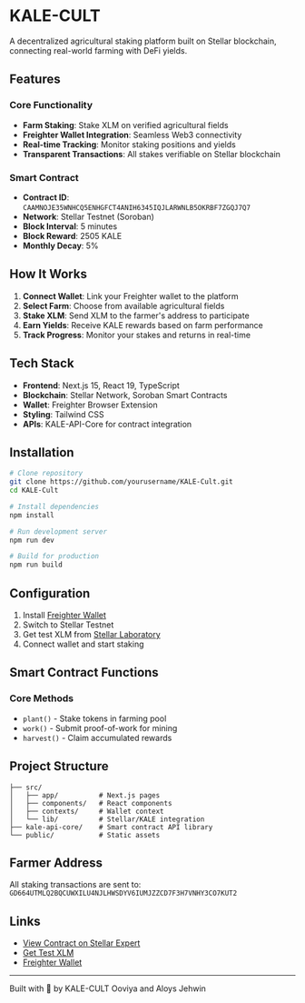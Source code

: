 # KALE-CULT 

A decentralized agricultural staking platform built on Stellar blockchain, connecting real-world farming with DeFi yields.

## Features

### Core Functionality
- **Farm Staking**: Stake XLM on verified agricultural fields
- **Freighter Wallet Integration**: Seamless Web3 connectivity
- **Real-time Tracking**: Monitor staking positions and yields
- **Transparent Transactions**: All stakes verifiable on Stellar blockchain

### Smart Contract
- **Contract ID**: `CAAMNOJE35WNHCQ5ENHGFCT4ANIH6345IQJLARWNLB5OKRBF7ZGQJ7Q7`
- **Network**: Stellar Testnet (Soroban)
- **Block Interval**: 5 minutes
- **Block Reward**: 2505 KALE
- **Monthly Decay**: 5%

## How It Works

1. **Connect Wallet**: Link your Freighter wallet to the platform
2. **Select Farm**: Choose from available agricultural fields
3. **Stake XLM**: Send XLM to the farmer's address to participate
4. **Earn Yields**: Receive KALE rewards based on farm performance
5. **Track Progress**: Monitor your stakes and returns in real-time

## Tech Stack

- **Frontend**: Next.js 15, React 19, TypeScript
- **Blockchain**: Stellar Network, Soroban Smart Contracts
- **Wallet**: Freighter Browser Extension
- **Styling**: Tailwind CSS
- **APIs**: KALE-API-Core for contract integration

## Installation

```bash
# Clone repository
git clone https://github.com/yourusername/KALE-Cult.git
cd KALE-Cult

# Install dependencies
npm install

# Run development server
npm run dev

# Build for production
npm run build
```

## Configuration

1. Install [Freighter Wallet](https://www.freighter.app/)
2. Switch to Stellar Testnet
3. Get test XLM from [Stellar Laboratory](https://laboratory.stellar.org/#account-creator?network=test)
4. Connect wallet and start staking

## Smart Contract Functions

### Core Methods
- `plant()` - Stake tokens in farming pool
- `work()` - Submit proof-of-work for mining
- `harvest()` - Claim accumulated rewards

## Project Structure

```
├── src/
│   ├── app/          # Next.js pages
│   ├── components/   # React components
│   ├── contexts/     # Wallet context
│   └── lib/          # Stellar/KALE integration
├── kale-api-core/    # Smart contract API library
└── public/           # Static assets
```

## Farmer Address
All staking transactions are sent to:
`GD664UTMLQ2BQCUWXILU4NJLHWSDYV6IUMJZZCD7F3H7VNHY3CO7KUT2`

## Links

- [View Contract on Stellar Expert](https://stellar.expert/explorer/testnet/contract/CAAMNOJE35WNHCQ5ENHGFCT4ANIH6345IQJLARWNLB5OKRBF7ZGQJ7Q7)
- [Get Test XLM](https://laboratory.stellar.org/#account-creator?network=test)
- [Freighter Wallet](https://www.freighter.app/)


---

Built with 🌱 by KALE-CULT Ooviya and Aloys Jehwin
